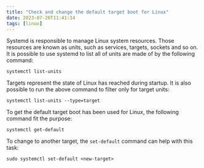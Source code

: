 ```yaml
---
title: "Check and change the default target boot for Linux"
date: 2023-07-26T11:41:14
tags: [linux]
---
```


Systemd is responsible to manage Linux system resources. Those resources are known as units, such as services, targets, sockets and so on. It is possible to use systemd to list all of units are made of by the following command:

```shell
systemctl list-units
```

Targets represent the state of Linux has reached during startup. It is also possible to run the above command to filter only for target units:

```shell
systemctl list-units --type=target
```

To get the default target boot has been used for Linux, the following command fit the purpose:

```shell
systemctl get-default
```

To change to another target, the `set-default` command can help with this task:

```shell
sudo systemctl set-default <new-target>
```